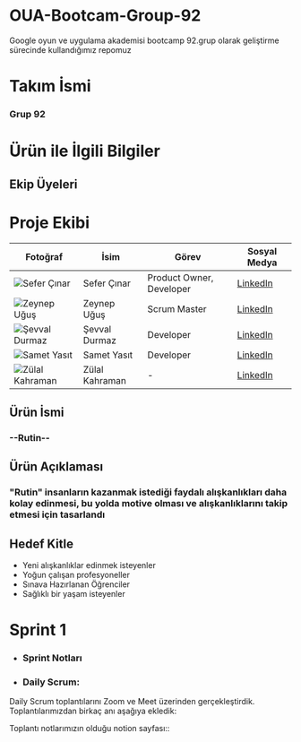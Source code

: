 # OUA-Bootcam-Group-92
Google oyun ve uygulama akademisi bootcamp 92.grup olarak geliştirme sürecinde kullandığımız repomuz
# Takım İsmi
 ### Grup 92 

# Ürün ile İlgili Bilgiler

## Ekip Üyeleri 
# Proje Ekibi

| Fotoğraf          | İsim            | Görev                        | Sosyal Medya          |
| ----------------- | --------------- | ---------------------------- | --------------------- |
| ![Sefer Çınar](foto_url_1) | Sefer Çınar     | Product Owner, Developer     | [LinkedIn](#https://www.linkedin.com/in/sefercinar/)         |
| ![Zeynep Uğuş](foto_url_2) | Zeynep Uğuş     | Scrum Master                 | [LinkedIn](#https://www.linkedin.com/in/zeynepugus/)         |
| ![Şevval Durmaz](foto_url_3) | Şevval Durmaz   | Developer                    | [LinkedIn](#https://www.linkedin.com/in/sevvaldurmaz1)         |
| ![Samet Yasıt](foto_url_4) | Samet Yasıt     | Developer                    | [LinkedIn](#https://www.linkedin.com/in/samet-yas%C4%B1t-762556254/)         |
| ![Zülal Kahraman](foto_url_5) | Zülal Kahraman  | -                            | [LinkedIn](#)         |
## Ürün İsmi
### --Rutin--
## Ürün Açıklaması
### "Rutin" insanların kazanmak istediği faydalı alışkanlıkları daha kolay edinmesi, bu yolda motive olması ve alışkanlıklarını takip etmesi için tasarlandı 
## Hedef Kitle
- Yeni alışkanlıklar edinmek isteyenler 
- Yoğun çalışan profesyoneller
- Sınava Hazırlanan Öğrenciler
- Sağlıklı bir yaşam isteyenler

# Sprint 1
- ### Sprint Notları


- ### Daily Scrum: 
 Daily Scrum toplantılarını Zoom ve Meet üzerinden gerçekleştirdik. Toplantılarımızdan birkaç anı aşağıya ekledik:

Toplantı notlarımızın olduğu notion sayfası::
